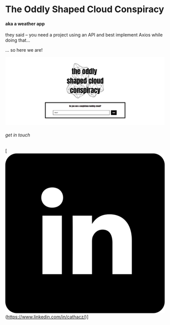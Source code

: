 # The Oddly Shaped Cloud Conspiracy

#### aka a weather app

they said – you need a project using an API and best implement Axios while doing that...

... so here we are!

![the oddly shaped cloud conspiracy logo and location input](/public/images/readmeImages/cloudConspiracyStart.png)

###### get in touch

[![linkedIn Logo](/public/images/readmeImages/linkedin.png)(https://www.linkedin.com/in/cathacz/)]
